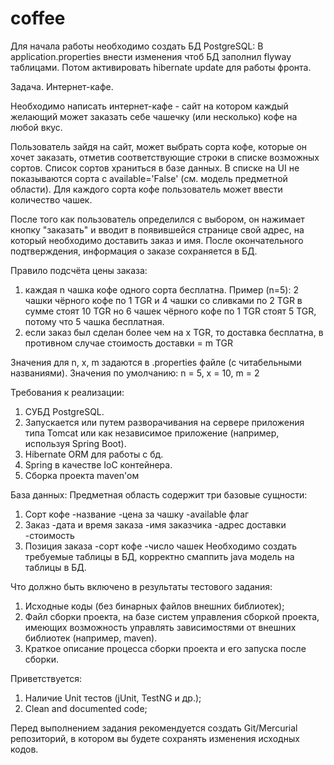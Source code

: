 # coffee
Для начала работы необходимо создать БД PostgreSQL:
В application.properties внести изменения чтоб БД заполнил flyway таблицами.
Потом активировать hibernate update для работы фронта.

Задача. Интернет-кафе.

Необходимо написать интернет-кафе - сайт на котором каждый желающий может
заказать себе чашечку (или несколько) кофе на любой вкус.


Пользователь зайдя на сайт, может выбрать сорта кофе, которые он хочет
заказать, отметив соответствующие строки в списке возможных сортов.
Список сортов храниться в базе данных. В списке на UI не показываются
сорта с available='False' (см. модель предметной области).
Для каждого сорта кофе пользователь может ввести количество чашек.

После того как пользователь определился с выбором, он нажимает кнопку
"заказать" и вводит в появившейся странице свой адрес, на который
необходимо доставить заказ и имя. После окончательного подтверждения,
информация о заказе сохраняется в БД.

Правило подсчёта цены заказа:
  1. каждая n чашка кофе одного сорта бесплатна.
     Пример (n=5):
       2 чашки чёрного кофе по 1 TGR и 4 чашки со сливками по 2 TGR в
       сумме стоят 10 TGR
       но 6 чашек чёрного кофе по 1 TGR стоят 5 TGR, потому что 5 чашка
       бесплатная.
  2. если заказ был сделан более чем на x TGR, то доставка бесплатна,
     в противном случае стоимость доставки = m TGR

Значения для n, x, m задаются в .properties файле (с читабельными названиями). 
Значения по умолчанию: n = 5, x = 10, m = 2


Требования к реализации:
  1. СУБД PostgreSQL.
  2. Запускается или путем разворачивания на сервере приложения типа Tomcat
     или как независимое приложение (например, используя Spring Boot).
  3. Hibernate ORM для работы с бд.
  4. Spring в качестве IoC контейнера.
  5. Сборка проекта maven'ом

База данных:
Предметная область содержит три базовые сущности:
1. Сорт кофе
	-название
	-цена за чашку
	-available флаг
2. Заказ
	-дата и время заказа
	-имя заказчика
	-адрес доставки
	-стоимость
3. Позиция заказа
	-сорт кофе
	-число чашек
Необходимо создать требуемые таблицы в БД, корректно смаппить java модель на таблицы в БД.

Что должно быть включено в результаты тестового задания:
  1. Исходные коды (без бинарных файлов внешних библиотек);
  2. Файл сборки проекта, на базе систем управления сборкой проекта, имеющих
     возможность управлять зависимостями от внешних библиотек (например, 
     maven).
  3. Краткое описание процесса сборки проекта и его запуска после сборки.

Приветствуется:
  1. Наличие Unit тестов (jUnit, TestNG и др.);
  2. Clean and documented code;
 
Перед выполнением задания рекомендуется создать Git/Mercurial репозиторий,
в котором вы будете сохранять изменения исходных кодов.

